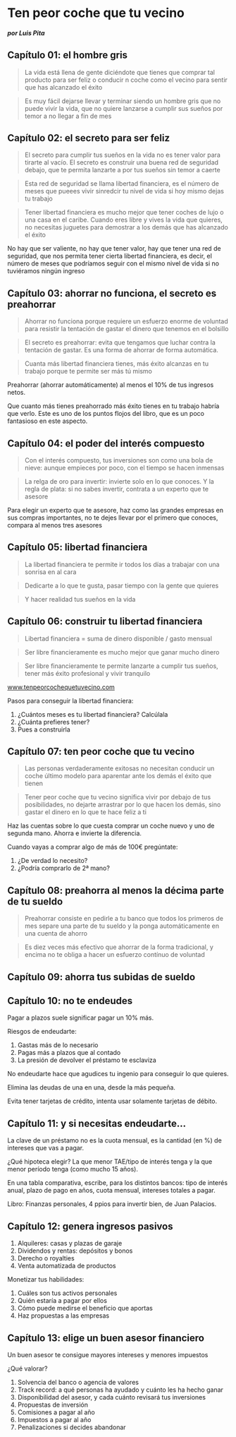 # Ten peor coche que tu vecino
##### por Luis Pita

## Capítulo 01: el hombre gris

> La vida está llena de gente diciéndote que tienes que comprar tal producto para ser feliz o conducir n coche como el vecino para sentir que has alcanzado el éxito

<!-- -->

> Es muy fácil dejarse llevar y terminar siendo un hombre gris que no puede vivir la vida, que no quiere lanzarse a cumplir sus sueños por temor a no llegar a fin de mes

## Capítulo 02: el secreto para ser feliz

> El secreto para cumplir tus sueños en la vida no es tener valor para tirarte al vacío. El secreto es construir una buena red de seguridad debajo, que te permita lanzarte a por tus sueños sin temor a caerte

<!-- -->

> Esta red de seguridad se llama libertad financiera, es el número de meses que pueees vivir sinredcir tu nivel de vida si hoy mismo dejas tu trabajo

<!-- -->

> Tener libertad financiera es mucho mejor que tener coches de lujo o una casa en el caribe. Cuando eres libre y vives la vida que quieres, no necesitas juguetes para demostrar a los demás que has alcanzado el éxito

No hay que ser valiente, no hay que tener valor, hay que tener una red de seguridad,
que nos permita tener cierta libertad financiera, es decir, el número de meses que
podríamos seguir con el mismo nivel de vida si no tuviéramos ningún ingreso

## Capítulo 03: ahorrar no funciona, el secreto es preahorrar

> Ahorrar no funciona porque requiere un esfuerzo enorme de voluntad para resistir la tentación de gastar el dinero que tenemos en el bolsillo

<!-- -->

> El secreto es preahorrar: evita que tengamos que luchar contra la tentación de gastar. Es una forma de ahorrar de forma automática.

<!-- -->

> Cuanta más libertad financiera tienes, más éxito alcanzas en tu trabajo porque te permite ser más tú mismo

Preahorrar (ahorrar automáticamente) al menos el 10% de tus ingresos netos.

Que cuanto más tienes preahorrado más éxito tienes en tu trabajo habría que verlo.
Este es uno de los puntos flojos del libro, que es un poco fantasioso en este
aspecto.

## Capítulo 04: el poder del interés compuesto

> Con el interés compuesto, tus inversiones son como una bola de nieve: aunque empieces por poco, con el tiempo se hacen inmensas

<!-- -->

> La relga de oro para invertir: invierte solo en lo que conoces. Y la regla de plata: si no sabes invertir, contrata a un experto que te asesore

<!-- -->

Para elegir un experto que te asesore, haz como las grandes empresas en sus compras importantes, no te dejes llevar por el primero que conoces, compara al menos tres asesores

## Capítulo 05: libertad financiera

> La libertad financiera te permite ir todos los días a trabajar con una sonrisa en al cara

<!-- -->

> Dedicarte a lo que te gusta, pasar tiempo con la gente que quieres

<!-- -->

> Y hacer realidad tus sueños en la vida

## Capítulo 06: construir tu libertad financiera

> Libertad financiera = suma de dinero disponible / gasto mensual

<!-- -->

> Ser libre financieramente es mucho mejor que ganar mucho dinero

<!-- -->

> Ser libre financieramente te permite lanzarte a cumplir tus sueños, tener más éxito profesional y vivir tranquilo

www.tenpeorcochequetuvecino.com

Pasos para conseguir la libertad financiera:

1. ¿Cuántos meses es tu libertad financiera? Calcúlala
2. ¿Cuánta prefieres tener?
3. Pues a construirla

## Capítulo 07: ten peor coche que tu vecino

> Las personas verdaderamente exitosas no necesitan conducir un coche último modelo para aparentar ante los demás el éxito que tienen

<!-- -->

> Tener peor coche que tu vecino significa vivir por debajo de tus posibilidades, no dejarte arrastrar por lo que hacen los demás, sino gastar el dinero en lo que te hace feliz a ti

Haz las cuentas sobre lo que cuesta comprar un coche nuevo y uno de segunda mano.
Ahorra e invierte la diferencia.

Cuando vayas a comprar algo de más de 100€ pregúntate:

1. ¿De verdad lo necesito?
2. ¿Podría comprarlo de 2ª mano?

## Capítulo 08: preahorra al menos la décima parte de tu sueldo

> Preahorrar consiste en pedirle a tu banco que todos los primeros de mes separe una parte de tu sueldo y la ponga automáticamente en una cuenta de ahorro

<!-- -->

> Es diez veces más efectivo que ahorrar de la forma tradicional, y encima no te obliga a hacer un esfuerzo contínuo de voluntad

## Capítulo 09: ahorra tus subidas de sueldo

## Capítulo 10: no te endeudes

Pagar a plazos suele significar pagar un 10% más.

Riesgos de endeudarte:

1. Gastas más de lo necesario
2. Pagas más a plazos que al contado
3. La presión de devolver el préstamo te esclaviza

No endeudarte hace que agudices tu ingenio para conseguir lo que quieres.

Elimina las deudas de una en una, desde la más pequeña.

Evita tener tarjetas de crédito, intenta usar solamente tarjetas de débito.

## Capítulo 11: y si necesitas endeudarte...

La clave de un préstamo no es la cuota mensual, es la cantidad (en %) de
intereses que vas a pagar.

¿Qué hipoteca elegir? La que menor TAE/tipo de interés tenga y la que menor
período tenga (como mucho 15 años).

En una tabla comparativa, escribe, para los distintos bancos: tipo de interés
anual, plazo de pago en años, cuota mensual, intereses totales a pagar.

Libro: Finanzas personales, 4 ppios para invertir bien, de Juan Palacios.

## Capítulo 12: genera ingresos pasivos

1. Alquileres: casas y plazas de garaje
2. Dividendos y rentas: depósitos y bonos
3. Derecho o royalties
4. Venta automatizada de productos

Monetizar tus habilidades:

1. Cuáles son tus activos personales
2. Quién estaría a pagar por ellos
3. Cómo puede medirse el beneficio que aportas
4. Haz propuestas a las empresas

## Capítulo 13: elige un buen asesor financiero

Un buen asesor te consigue mayores intereses y menores impuestos

¿Qué valorar?

1. Solvencia del banco o agencia de valores
2. Track record: a qué personas ha ayudado y cuánto les ha hecho ganar
3. Disponibilidad del asesor, y cada cuánto revisará tus inversiones
4. Propuestas de inversión
5. Comisiones a pagar al año
6. Impuestos a pagar al año
7. Penalizaciones si decides abandonar
